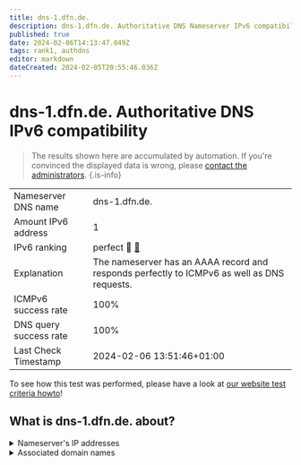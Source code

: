 ```yaml
---
title: dns-1.dfn.de.
description: dns-1.dfn.de. Authoritative DNS Nameserver IPv6 compatibility
published: true
date: 2024-02-06T14:13:47.049Z
tags: rank1, authdns
editor: markdown
dateCreated: 2024-02-05T20:55:46.036Z
---
```


# dns-1.dfn.de. Authoritative DNS IPv6 compatibility

> The results shown here are accumulated by automation. If you're convinced the displayed data is wrong, please [contact the administrators](/howto/chat). 
{.is-info}




|   |   |
| - | - |
| Nameserver DNS name | dns-1.dfn.de.
| Amount IPv6 address | 1
| IPv6 ranking | perfect :1st_place_medal: [🔗](/howto/ranking) |
| Explanation | The nameserver has an AAAA record and responds perfectly to ICMPv6 as well as DNS requests. |
| ICMPv6 success rate | 100%|
| DNS query success rate | 100% |
| Last Check Timestamp | 2024-02-06 13:51:46+01:00 |

To see how this test was performed, please have a look at [our website test criteria howto](/howto/testcriteria/authdns)!


## What is dns-1.dfn.de. about?




<details>
<summary>Nameserver's IP addresses</summary>

2001:638:d:b101::1

</details>



<details>
<summary>Associated domain names</summary>

bmdv.bund.de

verwaltung.bund.de

www.bfdi.bund.de

www.bmi.bund.de

www.bmwsb.bund.de

www.bsg.bund.de

</details>
